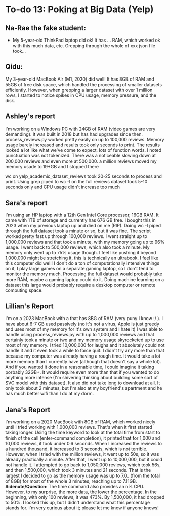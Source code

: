 # To-do 13: Poking at Big Data (Yelp)

## Na-Rae the fake student:
- My 5-year-old ThinkPad laptop did ok! It has ... RAM, which worked ok with this much data, etc. Grepping through the whole of xxx json file took...

## Qidu:
My 3-year-old MacBook Air (M1, 2020) did well! It has 8GB of RAM and 55GB of free disk space, 
which handled the processing of smaller datasets efficiently. However, when grepping 
a larger dataset with over 1 million rows, I started to notice spikes in CPU usage, 
memory pressure, and the disk.
## Ashley's report
I'm working on a Windows PC with 24GB of RAM (video games are very demanding). It was built in 2018 but has had upgrades since then.
process_reviews.py worked pretty easily on up to 100,000 reviews. Memory usage barely increased and results took only seconds to print.
The results looked a lot like what we've come to expect, lots of function words. I noted punctuation was not tokenized. 
There was a noticeable slowing down at 200,000 reviews and even more at 500,000.
a million reviews moved my memory usade to 19+GB and I stopped there

wc on yelp_academic_dataset_reviews took 20-25 seconds to process and print. 
Using grep piped to wc -l on the full reviews dataset took 5-10 seconds only and CPU usage didn't increase too much

## Sara's report
I'm using an HP laptop with a 12th Gen Intel Core processor, 16GB RAM. It came with 1TB of storage and currently has 676 GB free. I bought this in 2023 when my previous laptop up and died on me (RIP). 
Doing wc -l piped through the full dataset took a minute or so, but it was fine. 
The script worked pretty fast up through 100,000 reviews. I went straight up to 1,000,000 reviews and that took a minute, with my memory going up to 96% usage. I went back to 500,000 reviews, which also took a minute. My memory only went up to 75% usage though. I feel like pushing it beyond 1,000,000 might be stretching it, this is technically an ultrabook. I feel like this computer did well! I don't do a ton of computationally intensive things on it, I play large games on a separate gaming laptop, so I don't tend to monitor the memory much. 
Processing the full dataset would probably take more RAM, maybe a gaming laptop could do it. Doing machine learning on a dataset this large would probably require a desktop computer or remote computing space. 

## Lillian's Report
I'm on a 2023 MacBook with a that has 8BG of RAM (very puny I know :/ ). I have about 6-7 GB used passively (no it's not a virus, Apple is just greedy and uses most of my memory for it's own system and I hate it)
I was able to handle using process_reviews.py with up to 1,000,000 reviews and that certainly took a minute or two and my memory usage skyrocketed up to use most of my memory. I tried 10,000,000 for laughs and it absolutely could not handle it and it even took a while to force quit. I didn't try any more than that because my computer was already having a rough time. 
It would take a lot more memory than I currently have (although that doesn't say a whole lot). And if you wanted it done in a reasonable time, I could imagine it taking porbably 32GB+. It would require even more than that if you wanted to do anything more intense (I'm shivering thinking about building some sort of SVC model with this dataset).
It also did not take long to download at all. It only took about 2 minutes, but I'm also at my boyfriend's apartment and he has much better wifi than I do at my dorm.

## Jana's Report
I'm working on a 2020 MacBook with 8GB of RAM, which worked nicely until I tried working with 1,000,000 reviews. That's when it first started taking longer. Using the time keyword to look at the total time from start to finish of the call (enter-command completion), it printed that for 1,000 and 10,000 reviews, it took under 0.6 seconds. When I increased the reviews to a hundred thousand, it increased to 3 seconds, which is not terrible. However, when I tried with the million reviews, it went up to 50s, so it was already practically a minute. After that, I went up to 10,000,000, but it could not handle it. I attempted to go back to 1,050,000 reviews, which took 56s, and then 1,500,000, which took 3 minutes and 21 seconds. That is the largest I decided to go as the memory usage was up to 7.0_ (from the total of 8GB) for most of the whole 3 minutes, reaching up to 7.11GB.\
**Sidenote/Question:** The time command also provides an n% CPU. However, to my surprise, the more data, the lower the percentage. In the beginning, with only 100 reviews, it was 473%. By 1,500,000, it had dropped to 50%. I looked this up, but I didn't understand what this percentage stands for. I'm very curious about it; please let me know if anyone knows!
